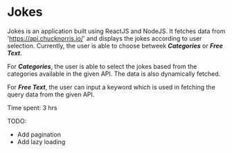 # Jokes
Jokes is an application built using ReactJS and NodeJS. It fetches data from 'https://api.chucknorris.io/' and displays the jokes according to user selection. Currently, the user is able to choose betweek _**Categories**_ or _**Free Text**_.

For _**Categories**_, the user is able to select the jokes based from the categories available in the given API. The data is also dynamically fetched.

For _**Free Text**_, the user can input a keyword which is used in fetching the query data from the given API.

Time spent: 3 hrs

TODO:
- Add pagination
- Add lazy loading
  
